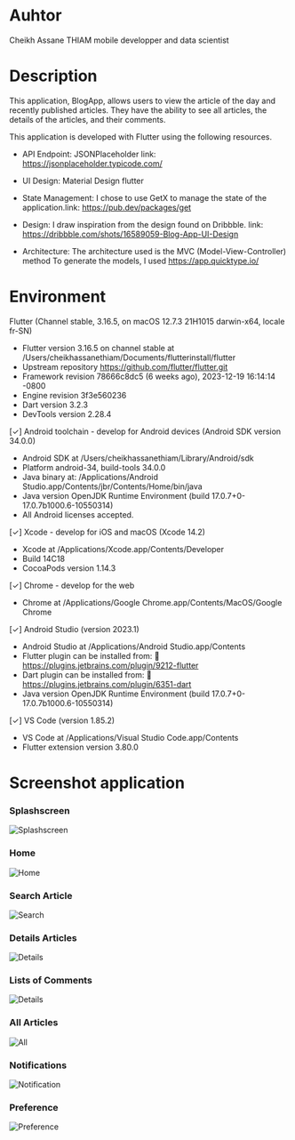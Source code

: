 
# Auhtor
 Cheikh Assane THIAM mobile developper and data scientist

# Description 
This application, BlogApp, allows users to view the article of the day and recently published articles.
They have the ability to see all articles, the details of the articles, and their comments.

This application is developed with Flutter using the following resources.

- API Endpoint: JSONPlaceholder link: https://jsonplaceholder.typicode.com/

- UI Design:  Material Design flutter

- State Management: I chose to use GetX to manage the state of the application.link: https://pub.dev/packages/get

- Design: I draw inspiration from the design found on Dribbble. link: https://dribbble.com/shots/16589059-Blog-App-UI-Design

- Architecture: The architecture used is the MVC (Model-View-Controller) method 
                To generate the models, I used https://app.quicktype.io/
# Environment 

Flutter (Channel stable, 3.16.5, on macOS 12.7.3 21H1015 darwin-x64, locale fr-SN)
- Flutter version 3.16.5 on channel stable at /Users/cheikhassanethiam/Documents/flutterinstall/flutter
- Upstream repository https://github.com/flutter/flutter.git
- Framework revision 78666c8dc5 (6 weeks ago), 2023-12-19 16:14:14 -0800
- Engine revision 3f3e560236
- Dart version 3.2.3
- DevTools version 2.28.4

[✓] Android toolchain - develop for Android devices (Android SDK version 34.0.0)
- Android SDK at /Users/cheikhassanethiam/Library/Android/sdk
- Platform android-34, build-tools 34.0.0
- Java binary at: /Applications/Android Studio.app/Contents/jbr/Contents/Home/bin/java
- Java version OpenJDK Runtime Environment (build 17.0.7+0-17.0.7b1000.6-10550314)
- All Android licenses accepted.

[✓] Xcode - develop for iOS and macOS (Xcode 14.2)
- Xcode at /Applications/Xcode.app/Contents/Developer
- Build 14C18
- CocoaPods version 1.14.3

[✓] Chrome - develop for the web
- Chrome at /Applications/Google Chrome.app/Contents/MacOS/Google Chrome

[✓] Android Studio (version 2023.1)
- Android Studio at /Applications/Android Studio.app/Contents
- Flutter plugin can be installed from:
      🔨 https://plugins.jetbrains.com/plugin/9212-flutter
- Dart plugin can be installed from:
      🔨 https://plugins.jetbrains.com/plugin/6351-dart
- Java version OpenJDK Runtime Environment (build 17.0.7+0-17.0.7b1000.6-10550314)

[✓] VS Code (version 1.85.2)
- VS Code at /Applications/Visual Studio Code.app/Contents
- Flutter extension version 3.80.0

# Screenshot application
### Splashscreen
![Splashscreen](https://github.com/cheikhassane/blogApp/blob/main/s1.png?raw=true)
### Home
![Home](https://github.com/cheikhassane/blogApp/blob/main/s2.png?raw=true)
### Search Article
![Search](https://github.com/cheikhassane/blogApp/blob/main/s3.png?raw=true)
### Details Articles
![Details](https://github.com/cheikhassane/blogApp/blob/main/s4.png?raw=true)
### Lists of Comments
![Details](https://github.com/cheikhassane/blogApp/blob/main/s5.png?raw=true)
### All Articles
![All](https://github.com/cheikhassane/blogApp/blob/main/s6.png?raw=true)
### Notifications
![Notification](https://github.com/cheikhassane/blogApp/blob/main/s7.png?raw=true)
### Preference
![Preference](https://github.com/cheikhassane/blogApp/blob/main/s9.png?raw=true)